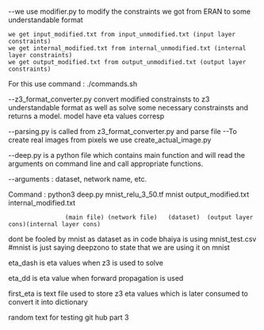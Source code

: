 
--we use modifier.py to modify the constraints we got from ERAN to some understandable format 

	we get input_modified.txt from input_unmodified.txt (input layer constraints)
	we get internal_modified.txt from internal_unmodified.txt (internal layer constraints)
	we get output_modified.txt from output_unmodified.txt (output layer constraints)

For this use command :  ./commands.sh

--z3_format_converter.py convert modified constrainsts to z3 understandable format 
  as well as solve some necessary constrainsts and returns a model. model have eta
  values corresp 

--parsing.py is called from z3_format_converter.py and parse file 
--To create real images from pixels we use create_actual_image.py

--deep.py is a python file which contains main function and will read the arguments on command line 
  and call appropriate functions.

--arguments : dataset, network name, etc.


Command : python3 deep.py mnist_relu_3_50.tf mnist output_modified.txt internal_modified.txt
											
		            (main file) (network file)   (dataset)  (output layer cons)(internal layer cons)






dont be fooled by mnist as dataset as in code bhaiya is using mnist_test.csv
#mnist is just saying deepzono to state that we are using it on mnist


eta_dash is eta values when z3 is used to solve

eta_dd is eta value when forward propagation is used



first_eta is text file used to store  z3 eta values which is later consumed to convert it into dictionary

random text for testing git hub part 3